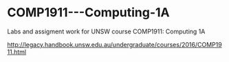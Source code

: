 # COMP1911---Computing-1A
 Labs and assigment work for UNSW course COMP1911: Computing 1A
 
 http://legacy.handbook.unsw.edu.au/undergraduate/courses/2016/COMP1911.html
